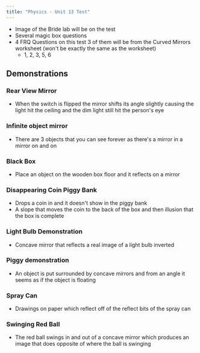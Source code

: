 ```yaml
---
title: "Physics - Unit 13 Test"
---
```


- Image of the Bride lab will be on the test
- Several magic box questions
- 4 FRQ Questions on this test 3 of them will be from the Curved Mirrors worksheet (won't be exactly the same as the worksheet)
	- 1, 2, 3, 5, 6 


## Demonstrations

### Rear View Mirror

- When the switch is flipped the mirror shifts its angle slightly causing the light hit the ceiling and the dim light still hit the person's eye
### Infinite object mirror

- There are 3 objects that you can see forever as there's a mirror in a mirror on and on

### Black Box 

- Place an object on the wooden box floor and it reflects on a mirror 

### Disappearing Coin Piggy Bank

- Drops a coin in and it doesn't show in the piggy bank
- A slope that moves the coin to the back of the box and then illusion that the box is complete

### Light Bulb Demonstration

- Concave mirror that reflects a real image of a light bulb inverted

### Piggy demonstration

- An object is put surrounded by concave mirrors and from an angle it seems as if the object is floating

### Spray Can

- Drawings on paper which reflect off of the reflect bits of the spray can

### Swinging Red Ball

- The red ball swings in and out of a concave mirror which produces an image that does opposite of where the ball is swinging

